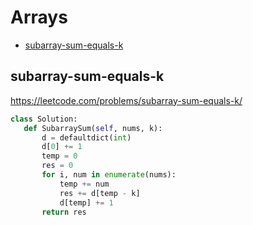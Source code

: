  # Arrays

+ [subarray-sum-equals-k](#subarray-sum-equals-k)

## subarray-sum-equals-k

 https://leetcode.com/problems/subarray-sum-equals-k/ 

 ```python
class Solution:
    def SubarraySum(self, nums, k):
        d = defaultdict(int)
        d[0] += 1
        temp = 0
        res = 0
        for i, num in enumerate(nums):
            temp += num
            res += d[temp - k]
            d[temp] += 1
        return res

 ```